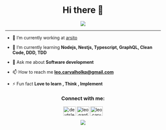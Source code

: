 <h1 align="center">Hi there 👋</h1>
<div align="center">
  <img src="https://c.tenor.com/_EYOsX_1CUkAAAAC/pixel-night.gif" align="center" allowFullScreen>
</div>
<hr>


- 🔭 I’m currently working at [arsito](https://aristo.com.br/)

- 🌱 I’m currently learning **Nodejs, Nestjs, Typescript, GraphQL, Clean Code, DDD, TDD**

- 💬 Ask me about **Software development**

- 📫 How to reach me **leo.carvalholkp@gmail.com**

- ⚡ Fun fact **Love to learn , Think , Implement**

<h3 align="center">Connect with me:</h3>
<p align="center">
<a href="https://twitter.com/devtsleo" target="blank"><img align="center" src="https://raw.githubusercontent.com/rahuldkjain/github-profile-readme-generator/master/src/images/icons/Social/twitter.svg" alt="devtsleo" height="30" width="40" /></a>
<a href="https://linkedin.com/in/leonardo-carvalho-0988471b3" target="blank"><img align="center" src="https://raw.githubusercontent.com/rahuldkjain/github-profile-readme-generator/master/src/images/icons/Social/linked-in-alt.svg" alt="leonardo-carvalho-0988471b3" height="30" width="40" /></a>
<a href="https://www.leetcode.com/leocarvalholkp" target="blank"><img align="center" src="https://raw.githubusercontent.com/rahuldkjain/github-profile-readme-generator/master/src/images/icons/Social/leet-code.svg" alt="leocarvalholkp" height="30" width="40" /></a>
</p>


<div align='center'>
<a height="150em" href="http://www.github.com/LeonardoSCarvalho"><img src="https://github-readme-streak-stats.herokuapp.com/?user=LeonardoSCarvalho&stroke=2ea043&background=171717&ring=3382ed&fire=3382ed&currStreakNum=0bd967&currStreakLabel=3382ed&sideNums=0bd967&sideLabels=3382ed&dates=0bd967&hide_border=true" /></a>
</div>
